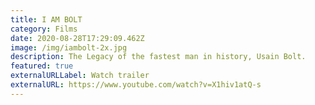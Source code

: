 ```yaml
---
title: I AM BOLT
category: Films
date: 2020-08-28T17:29:09.462Z
image: /img/iambolt-2x.jpg
description: The Legacy of the fastest man in history, Usain Bolt.
featured: true
externalURLLabel: Watch trailer
externalURL: https://www.youtube.com/watch?v=X1hiv1atQ-s
---
```

